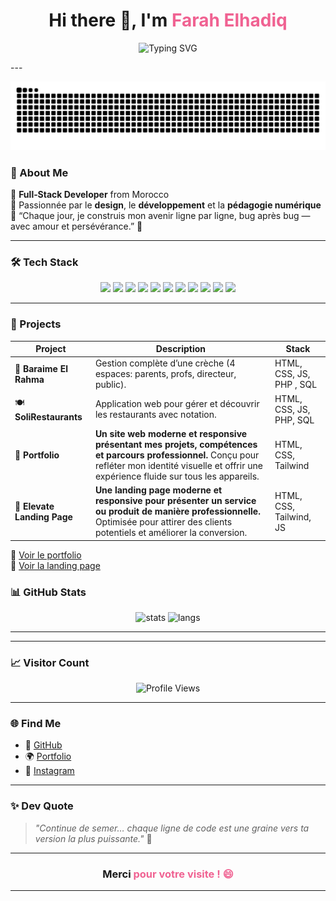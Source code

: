 <h1 align="center">Hi there 👋, I'm <span style="color:#f06292;">Farah Elhadiq</span></h1>

<p align="center">
  <img src="https://readme-typing-svg.demolab.com?font=Fira+Code&size=24&pause=1000&color=F06292&center=true&vCenter=true&width=500&lines=Full+Stack+Web+Developer;Passionate+about+Design+%26+Coding;Creative+Problem+Solver+%F0%9F%92%A1" alt="Typing SVG" />
</p> 
---
<p align="center">
  <img src="https://raw.githubusercontent.com/VishwaGauravIn/VishwaGauravIn/output/github-contribution-grid-snake-dark.svg" alt="GitHub Contribution Snake" />
</p>

### 💫 About Me
🔸 **Full‑Stack Developer** from Morocco  
🔸 Passionnée par le **design**, le **développement** et la **pédagogie numérique**  
🔸 “Chaque jour, je construis mon avenir ligne par ligne, bug après bug — avec amour et persévérance.” 💫

---

### 🛠️ Tech Stack

<div align="center">
  <img src="https://img.shields.io/badge/HTML5-E34F26?logo=html5&style=for-the-badge&logoColor=white" />
  <img src="https://img.shields.io/badge/CSS3-1572B6?logo=css3&style=for-the-badge&logoColor=white" />
  <img src="https://img.shields.io/badge/JavaScript-F7DF1E?logo=javascript&style=for-the-badge&logoColor=black" />
  <img src="https://img.shields.io/badge/React-61DAFB?logo=react&style=for-the-badge&logoColor=black" />
  <img src="https://img.shields.io/badge/TailwindCSS-38B2AC?logo=tailwind-css&style=for-the-badge&logoColor=white" />
  <img src="https://img.shields.io/badge/PHP-777BB4?logo=php&style=for-the-badge&logoColor=white" />
  <img src="https://img.shields.io/badge/MySQL-4479A1?logo=mysql&style=for-the-badge&logoColor=white" />
  <img src="https://img.shields.io/badge/Git-F05032?logo=git&style=for-the-badge&logoColor=white" />
  <img src="https://img.shields.io/badge/GitHub-181717?logo=github&style=for-the-badge" />
  <img src="https://img.shields.io/badge/Figma-F24E1E?logo=figma&style=for-the-badge" />
  <img src="https://img.shields.io/badge/Canva-00C4CC?logo=canva&style=for-the-badge" />
</div>

---

### 🌟 Projects

| Project | Description | Stack |
|--------|-------------|--------|
| 🧸 **Baraime El Rahma** | Gestion complète d’une crèche (4 espaces: parents, profs, directeur, public). | HTML, CSS, JS, PHP , SQL |
| 🍽️ **SoliRestaurants** | Application web pour gérer et découvrir les restaurants avec notation. | HTML, CSS, JS, PHP, SQL |
| 🎨 **Portfolio** | **Un site web moderne et responsive présentant mes projets, compétences et parcours professionnel.** Conçu pour refléter mon identité visuelle et offrir une expérience fluide sur tous les appareils. | HTML, CSS, Tailwind |
| 🚀 **Elevate Landing Page** | **Une landing page moderne et responsive pour présenter un service ou produit de manière professionnelle.** Optimisée pour attirer des clients potentiels et améliorer la conversion. | HTML, CSS, Tailwind, JS |

🔗 [Voir le portfolio](https://portfoliofarahelhadiq.netlify.app/)  
🔗 [Voir la landing page](https://elevate-landing-page.netlify.app/)


### 📊 GitHub Stats

<p align="center">
  <img src="https://github-readme-stats.vercel.app/api?username=Farahelhadiq&show_icons=true&theme=radical" alt="stats" />
  <img src="https://github-readme-stats.vercel.app/api/top-langs/?username=Farahelhadiq&layout=compact&theme=radical" alt="langs" />
</p>

---



---

### 📈 Visitor Count

<p align="center">
  <img src="https://komarev.com/ghpvc/?username=Farahelhadiq&style=flat-square&color=brightgreen" alt="Profile Views" />
</p>

---

### 🌐 Find Me


- 💼 [GitHub](https://github.com/Farahelhadiq)
- 🌍 [Portfolio](https://portfoliofarahelhadiq.netlify.app)
- 📸 [Instagram](https://www.instagram.com/farah_elhadiq/)


---

### ✨ Dev Quote

> *"Continue de semer… chaque ligne de code est une graine vers ta version la plus puissante."* 🌱

---

<h3 align="center">Merci  <span style="color:#f06292;">pour votre visite ! 😄</span></h3>

---
